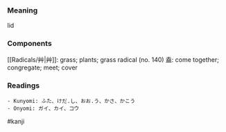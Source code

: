 ### Meaning

lid

### Components

[[Radicals/艸|艸]]: grass; plants; grass radical (no. 140) 盍: come together; congregate; meet; cover

### Readings

```
- Kunyomi: ふた、けだ.し、おお.う、かさ、かこう
- Onyomi: ガイ、カイ、コウ
```

#kanji